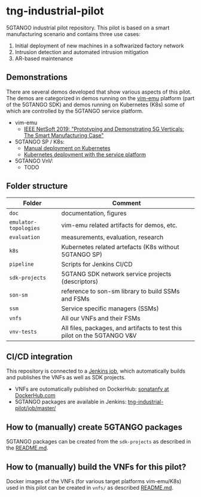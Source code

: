 # tng-industrial-pilot
5GTANGO industrial pilot repository. This pilot is based on a smart manufacturing scenario and contains three use cases:

1. Initial deployment of new machines in a softwarized factory network
2. Intrusion detection and automated intrusion mitigation
3. AR-based maintenance

## Demonstrations

There are several demos developed that show various aspects of this pilot. The demos are categorized in demos running on the [vim-emu](https://osm.etsi.org/wikipub/index.php/VIM_emulator) platform (part of the 5GTANGO SDK) and demos running on Kubernetes (K8s) some of which are controlled by the 5GTANGO service platform.

* vim-emu
    * [IEEE NetSoft 2019: "Prototyping and Demonstrating 5G Verticals: The Smart Manufacturing Case"](https://github.com/sonata-nfv/tng-industrial-pilot/wiki/Demo-NetSoft2019-vim-emu)
* 5GTANGO SP / K8s:
    * [Manual deployment on Kubernetes](https://github.com/sonata-nfv/tng-industrial-pilot/wiki/Manual-kubernetes-demo)
    * [Kubernetes deployment with the service platform](https://github.com/sonata-nfv/tng-industrial-pilot/wiki/SP-kubernetes-demo)
* 5GTANGO VnV:
    * TODO


## Folder structure

| Folder | Comment |
| --- | --- |
| `doc` | documentation, figures |
| `emulator-topologies` | vim-emu related artifacts for demos, etc. |
| `evaluation` | measurements, evaluation, research |
| `k8s` | Kubernetes related artefacts (K8s without 5GTANGO SP) |
| `pipeline` | Scripts for Jenkins CI/CD |
| `sdk-projects` | 5GTANG SDK network service projects (descriptors) |
| `son-sm`| reference to son-sm library to build SSMs and FSMs |
| `ssm` | Service specific managers (SSMs) |
| `vnfs` | All our VNFs and their FSMs |
| `vnv-tests` | All files, packages, and artifacts to test this pilot on the 5GTANGO V&V |

## CI/CD integration

This repository is connected to a [Jenkins job](https://jenkins.sonata-nfv.eu/view/PIPELINE/job/tng-industrial-pilot/), which automatically builds and publishes the VNFs as well as SDK projects.

* VNFs are outomatically published on DockerHub: [sonatanfv at DockerHub.com](https://hub.docker.com/u/sonatanfv)
* 5GTANGO packages are available in Jenkins: [tng-industrial-pilot/job/master/](https://jenkins.sonata-nfv.eu/view/PIPELINE/job/tng-industrial-pilot/job/master/)

## How to (manually) create 5GTANGO packages

5GTANGO packages can be created from the `sdk-projects` as described in the [README.md](sdk-projects/).

## How to (manually) build the VNFs for this pilot?

Docker images of the VNFs (for various target platforms vim-emu/K8s) used in this pilot can be created in `vnfs/` as described [README.md](vnfs/).
